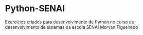 # Python-SENAI
Exercícios criados para desenvolvimento de Python no curso de desenvolvimento de sistemas da escola SENAI Morvan Figueiredo
